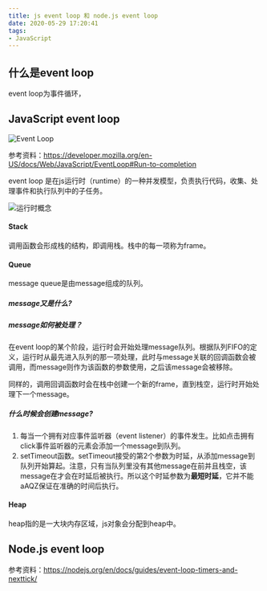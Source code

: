 ```yaml
---
title: js event loop 和 node.js event loop
date: 2020-05-29 17:20:41
tags:
- JavaScript
---
```


## 什么是event loop

event loop为事件循环，



## JavaScript event loop

![Event Loop](https://javascript.info/article/event-loop/eventLoop-full.svg)

参考资料：https://developer.mozilla.org/en-US/docs/Web/JavaScript/EventLoop#Run-to-completion

event loop 是在js运行时（runtime）的一种并发模型，负责执行代码，收集、处理事件和执行队列中的子任务。

![运行时概念](https://mdn.mozillademos.org/files/17124/The_Javascript_Runtime_Environment_Example.svg)

#### Stack

调用函数会形成栈的结构，即调用栈。栈中的每一项称为frame。

#### Queue

message queue是由message组成的队列。

##### message又是什么?

##### message如何被处理？

在event loop的某个阶段，运行时会开始处理message队列。根据队列FIFO的定义，运行时从最先进入队列的那一项处理，此时与message关联的回调函数会被调用，而message则作为该函数的参数使用，之后该message会被移除。

同样的，调用回调函数时会在栈中创建一个新的frame，直到栈空，运行时开始处理下一个message。

##### 什么时候会创建message?

1. 每当一个拥有对应事件监听器（event listener）的事件发生。比如点击拥有click事件监听器的元素会添加一个message到队列。
2. setTimeout函数。setTimeout接受的第2个参数为时延，从添加message到队列开始算起。注意，只有当队列里没有其他message在前并且栈空，该message在才会在时延后被执行。所以这个时延参数为**最短时延**，它并不能aAQZ保证在准确的时间后执行。



#### Heap

heap指的是一大块内存区域，js对象会分配到heap中。

## Node.js event loop

参考资料：https://nodejs.org/en/docs/guides/event-loop-timers-and-nexttick/